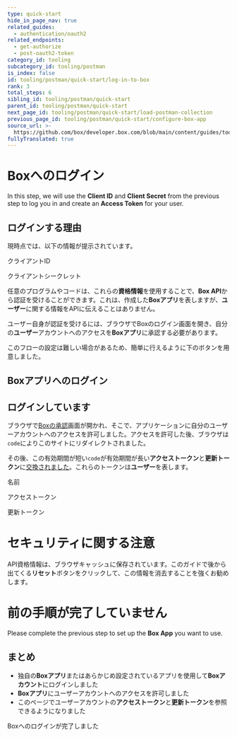 ```yaml
---
type: quick-start
hide_in_page_nav: true
related_guides:
  - authentication/oauth2
related_endpoints:
  - get-authorize
  - post-oauth2-token
category_id: tooling
subcategory_id: tooling/postman
is_index: false
id: tooling/postman/quick-start/log-in-to-box
rank: 3
total_steps: 6
sibling_id: tooling/postman/quick-start
parent_id: tooling/postman/quick-start
next_page_id: tooling/postman/quick-start/load-postman-collection
previous_page_id: tooling/postman/quick-start/configure-box-app
source_url: >-
  https://github.com/box/developer.box.com/blob/main/content/guides/tooling/postman/quick-start/3-log-in-to-box.md
fullyTranslated: true
---
```

# Boxへのログイン

<Choice option="postman.app_type" value="create_new,use_existing" color="none">

In this step, we will use the **Client ID** and **Client Secret** from the previous step to log you in and create an **Access Token** for your user.

## ログインする理由

現時点では、以下の情報が提示されています。

<Store disabled inline id="postman_credentials.client_id">

クライアントID

</Store>

<Store disabled inline obscured id="postman_credentials.client_secret">

クライアントシークレット

</Store>

任意のプログラムやコードは、これらの**資格情報**を使用することで、**Box API**から認証を受けることができます。これは、作成した**Boxアプリ**を表しますが、**ユーザー**に関する情報をAPIに伝えることはありません。

ユーザー自身が認証を受けるには、ブラウザでBoxのログイン画面を開き、自分の**ユーザー**アカウントへのアクセスを**Boxアプリ**に承認する必要があります。

このフローの設定は難しい場合があるため、簡単に行えるように下のボタンを用意しました。

## Boxアプリへのログイン

<Trigger option="postman.login" value="clicked">

<LoginButton id="postman_credentials">

</LoginButton>

</Trigger>

<LoggedIn id="postman_credentials">

## ログインしています

ブラウザで[Boxの承認](e://get-authorize)画面が開かれ、そこで、アプリケーションに自分のユーザーアカウントへのアクセスを許可しました。アクセスを許可した後、ブラウザは`code`によりこのサイトにリダイレクトされました。

その後、この有効期間が短い`code`が有効期間が長い**アクセストークン**と**更新トークン**に[交換されました](e://post-oauth2-token)。これらのトークンは**ユーザー**を表します。

<Store disabled inline id="postman_credentials" field="name">

名前

</Store>

<Store disabled inline obscured id="postman_credentials" field="access_token">

アクセストークン

</Store>

<Store disabled inline obscured id="postman_credentials" field="refresh_token">

更新トークン

</Store>

<Message danger>

# セキュリティに関する注意

API資格情報は、ブラウザキャッシュに保存されています。このガイドで後から出てくる**リセット**ボタンをクリックして、この情報を消去することを強くお勧めします。

</Message>

</LoggedIn>

</Choice>

<Choice option="postman.app_type" unset color="none">

<Message danger>

# 前の手順が完了していません

Please complete the previous step to set up the **Box App** you want to use.

</Message>

</Choice>

<Choice option="postman.login" value="clicked" color="none">

## まとめ

* 独自の**Boxアプリ**またはあらかじめ設定されているアプリを使用して**Boxアカウント**にログインしました
* **Boxアプリ**にユーザーアカウントへのアクセスを許可しました
* このページでユーザーアカウントの**アクセストークン**と**更新トークン**を参照できるようになりました

</Choice>

<Observe option="postman.login" value="clicked">

<Next>

Boxへのログインが完了しました

</Next>

</Observe>
